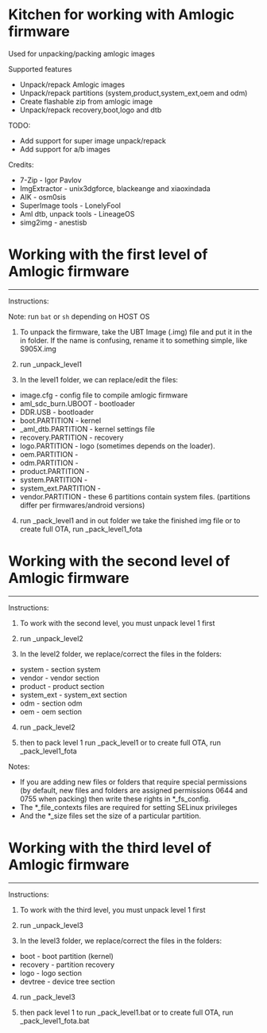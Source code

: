 # Kitchen for working with Amlogic firmware
Used for unpacking/packing amlogic images

Supported features

- Unpack/repack Amlogic images
- Unpack/repack partitions (system,product,system_ext,oem and odm)
- Create flashable zip from amlogic image
- Unpack/repack recovery,boot,logo and dtb

TODO:
- Add support for super image unpack/repack
- Add support for a/b images

Credits: 

- 7-Zip - Igor Pavlov
- ImgExtractor - unix3dgforce, blackeange and xiaoxindada
- AIK - osm0sis
- SuperImage tools - LonelyFool
- Aml dtb, unpack tools - LineageOS
- simg2img - anestisb

# Working with the first level of Amlogic firmware
--------------------------------------------------

Instructions:

Note: run `bat` or `sh` depending on HOST OS

1) To unpack the firmware, take the UBT Image (.img) file and put it in the in folder.
If the name is confusing, rename it to something simple, like S905X.img

2) run _unpack_level1

3) In the level1 folder, we can replace/edit the files:

- image.cfg - config file to compile amlogic firmware
- aml_sdc_burn.UBOOT - bootloader
- DDR.USB - bootloader
- boot.PARTITION - kernel
- _aml_dtb.PARTITION - kernel settings file
- recovery.PARTITION - recovery
- logo.PARTITION - logo (sometimes depends on the loader).
- oem.PARTITION -
- odm.PARTITION -
- product.PARTITION -
- system.PARTITION -
- system_ext.PARTITION -
- vendor.PARTITION - these 6 partitions contain system files. (partitions differ per firmwares/android versions)

4) run _pack_level1 and in out folder we take the finished img file or to create full OTA, run _pack_level1_fota


# Working with the second level of Amlogic firmware
---------------------------------------------------

Instructions:

1) To work with the second level, you must unpack level 1 first

2) run _unpack_level2

3) In the level2 folder, we replace/correct the files in the folders:

- system - section system
- vendor - vendor section
- product - product section
- system_ext - system_ext section
- odm - section odm
- oem - oem section

4) run _pack_level2

5) then to pack level 1 run _pack_level1 or to create full OTA, run _pack_level1_fota


Notes:

- If you are adding new files or folders that require special permissions (by default, new files and folders are assigned permissions 0644 and 0755 when packing) then write these rights in *_fs_config.
- The *_file_contexts files are required for setting SELinux privileges
- And the *_size files set the size of a particular partition.


# Working with the third level of Amlogic firmware
--------------------------------------------------------

Instructions:

1) To work with the third level, you must unpack level 1 first

2) run _unpack_level3

3) In the level3 folder, we replace/correct the files in the folders:

- boot - boot partition (kernel)
- recovery - partition recovery
- logo - logo section
- devtree - device tree section

4) run _pack_level3

5) then pack level 1 to run  _pack_level1.bat or to create full OTA, run _pack_level1_fota.bat

